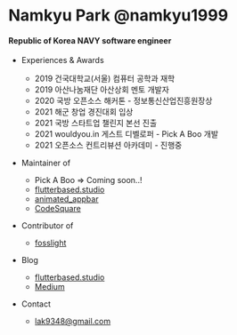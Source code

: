 # Namkyu Park @namkyu1999

#### Republic of Korea NAVY software engineer

- Experiences & Awards
  * 2019 건국대학교(서울) 컴퓨터 공학과 재학
  * 2019 아산나눔재단 아산상회 멘토 개발자
  * 2020 국방 오픈소스 해커톤 - 정보통신산업진흥원장상
  * 2021 해군 창업 경진대회 입상
  * 2021 국방 스타트업 챌린지 본선 진출
  * 2021 wouldyou.in 게스트 디벨로퍼 - Pick A Boo 개발
  * 2021 오픈소스 컨트리뷰션 아카데미 - 진행중

- Maintainer of
  * Pick A Boo => Coming soon..!
  * [flutterbased.studio](https://flutterbased.studio)
  * [animated_appbar](https://github.com/namkyu1999/animated_appbar)
  * [CodeSquare](https://github.com/osamhack2020/WEB_CodeSquare_AmongUs)
  
- Contributor of
  * [fosslight](https://github.com/fosslight/fosslight)

- Blog
  * [flutterbased.studio](https://flutterbased.studio)
  * [Medium](https://trialxxerror.medium.com)

- Contact
  * lak9348@gmail.com
